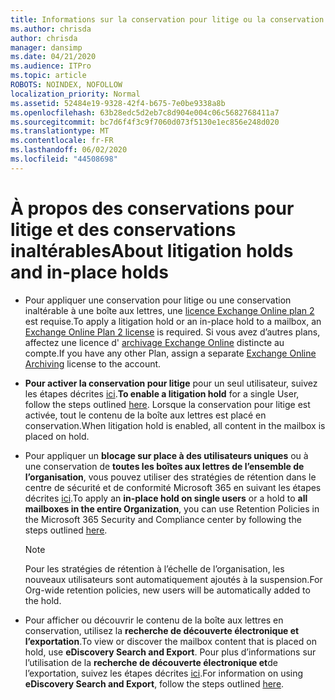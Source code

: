 ```yaml
---
title: Informations sur la conservation pour litige ou la conservation inaltérable
ms.author: chrisda
author: chrisda
manager: dansimp
ms.date: 04/21/2020
ms.audience: ITPro
ms.topic: article
ROBOTS: NOINDEX, NOFOLLOW
localization_priority: Normal
ms.assetid: 52484e19-9328-42f4-b675-7e0be9338a8b
ms.openlocfilehash: 63b28edc5d2eb7c8d904e004c06c5682768411a7
ms.sourcegitcommit: bc7d6f4f3c9f7060d073f5130e1ec856e248d020
ms.translationtype: MT
ms.contentlocale: fr-FR
ms.lasthandoff: 06/02/2020
ms.locfileid: "44508698"
---
```

# <a name="about-litigation-holds-and-in-place-holds"></a><span data-ttu-id="4e3a1-102">À propos des conservations pour litige et des conservations inaltérables</span><span class="sxs-lookup"><span data-stu-id="4e3a1-102">About litigation holds and in-place holds</span></span>

- <span data-ttu-id="4e3a1-103">Pour appliquer une conservation pour litige ou une conservation inaltérable à une boîte aux lettres, une [licence Exchange Online plan 2](https://docs.microsoft.com/office365/servicedescriptions/office-365-platform-service-description/office-365-plan-options) est requise.</span><span class="sxs-lookup"><span data-stu-id="4e3a1-103">To apply a litigation hold or an in-place hold to a mailbox, an [Exchange Online Plan 2 license](https://docs.microsoft.com/office365/servicedescriptions/office-365-platform-service-description/office-365-plan-options) is required.</span></span> <span data-ttu-id="4e3a1-104">Si vous avez d’autres plans, affectez une licence d' [archivage Exchange Online](https://docs.microsoft.com/office365/servicedescriptions/exchange-online-archiving-service-description/exchange-online-archiving-service-description) distincte au compte.</span><span class="sxs-lookup"><span data-stu-id="4e3a1-104">If you have any other Plan, assign a separate [Exchange Online Archiving](https://docs.microsoft.com/office365/servicedescriptions/exchange-online-archiving-service-description/exchange-online-archiving-service-description) license to the account.</span></span> 
    
- <span data-ttu-id="4e3a1-105">**Pour activer la conservation pour litige** pour un seul utilisateur, suivez les étapes décrites [ici](https://docs.microsoft.com/office365/SecurityCompliance/place-a-mailbox-on-litigation-hold).</span><span class="sxs-lookup"><span data-stu-id="4e3a1-105">**To enable a litigation hold** for a single User, follow the steps outlined [here](https://docs.microsoft.com/office365/SecurityCompliance/place-a-mailbox-on-litigation-hold).</span></span> <span data-ttu-id="4e3a1-106">Lorsque la conservation pour litige est activée, tout le contenu de la boîte aux lettres est placé en conservation.</span><span class="sxs-lookup"><span data-stu-id="4e3a1-106">When litigation hold is enabled, all content in the mailbox is placed on hold.</span></span>
    
- <span data-ttu-id="4e3a1-107">Pour appliquer un **blocage sur place à des utilisateurs uniques** ou à une conservation de **toutes les boîtes aux lettres de l’ensemble de l’organisation**, vous pouvez utiliser des stratégies de rétention dans le centre de sécurité et de conformité Microsoft 365 en suivant les étapes décrites [ici]( https://docs.microsoft.com/microsoft-365/compliance/retention-policies).</span><span class="sxs-lookup"><span data-stu-id="4e3a1-107">To apply an **in-place hold on single users** or a hold to **all mailboxes in the entire Organization**, you can use Retention Policies in the Microsoft 365 Security and Compliance center by following the steps outlined [here]( https://docs.microsoft.com/microsoft-365/compliance/retention-policies).</span></span>
    
    > [!NOTE]
    > <span data-ttu-id="4e3a1-108">Pour les stratégies de rétention à l’échelle de l’organisation, les nouveaux utilisateurs sont automatiquement ajoutés à la suspension.</span><span class="sxs-lookup"><span data-stu-id="4e3a1-108">For Org-wide retention policies, new users will be automatically added to the hold.</span></span> 
  
- <span data-ttu-id="4e3a1-109">Pour afficher ou découvrir le contenu de la boîte aux lettres en conservation, utilisez la **recherche de découverte électronique et l’exportation**.</span><span class="sxs-lookup"><span data-stu-id="4e3a1-109">To view or discover the mailbox content that is placed on hold, use **eDiscovery Search and Export**.</span></span> <span data-ttu-id="4e3a1-110">Pour plus d’informations sur l’utilisation de la **recherche de découverte électronique et**de l’exportation, suivez les étapes décrites [ici](https://docs.microsoft.com/microsoft-365/compliance/export-search-results).</span><span class="sxs-lookup"><span data-stu-id="4e3a1-110">For information on using **eDiscovery Search and Export**, follow the steps outlined [here](https://docs.microsoft.com/microsoft-365/compliance/export-search-results).</span></span>
    

